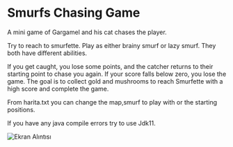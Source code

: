 # Smurfs Chasing Game
 A mini game of Gargamel and his cat chases the player.

 Try to reach to smurfette. Play as either brainy smurf or lazy smurf. They both have different abilities.

 If you get caught, you lose some points, and the catcher returns to their starting point to chase you again. If your score falls below zero, you lose the game. The goal is to collect gold and mushrooms to reach Smurfette with a high score and complete the game.

 From harita.txt you can change the map,smurf to play with or the starting positions.

 If you have any java compile errors try to use Jdk11.

 
 
![Ekran Alıntısı](https://github.com/fatihguner41/Smurfs-Chasing-Game/assets/102809520/bfdf1740-5704-41b3-bc61-c4ddfe657426)
